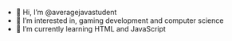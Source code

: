 - 👋 Hi, I’m @averagejavastudent
- 👀 I’m interested in, gaming development and computer science
- 🌱 I’m currently learning HTML and JavaScript

<!---
averagejavastudent/averagejavastudent is a ✨ special ✨ repository because its `README.md` (this file) appears on your GitHub profile.
You can click the Preview link to take a look at your changes.
--->
